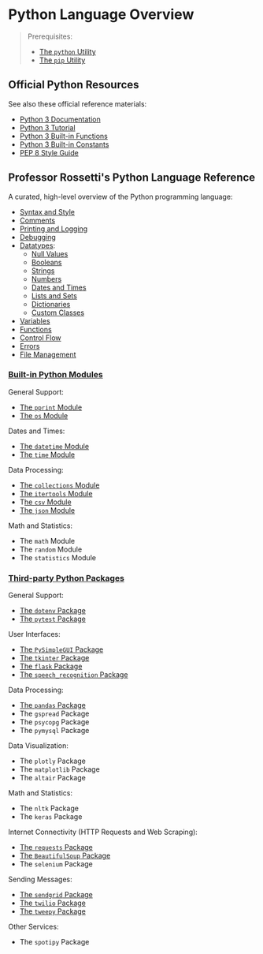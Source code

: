 # Python Language Overview

> Prerequisites:
>   + [The `python` Utility](/notes/clis/python.md)
>   + [The `pip` Utility](/notes/clis/pip.md)

## Official Python Resources

See also these official reference materials:

  + [Python 3 Documentation](https://docs.python.org/3/reference/index.html)
  + [Python 3 Tutorial](https://docs.python.org/3/tutorial/index.html)
  + [Python 3 Built-in Functions](https://docs.python.org/3/library/functions.html)
  + [Python 3 Built-in Constants](https://docs.python.org/3/library/constants.html)
  + [PEP 8 Style Guide](https://www.python.org/dev/peps/pep-0008/)

## Professor Rossetti's Python Language Reference

A curated, high-level overview of the Python programming language:

  + [Syntax and Style](/notes/python/syntax-and-style.md)
  + [Comments](/notes/python/comments.md)
  + [Printing and Logging](/notes/python/printing.md)
  + [Debugging](/notes/python/debugging.md)
  + [Datatypes](/notes/python/datatypes):
    + [Null Values](/notes/python/datatypes/none.md)
    + [Booleans](/notes/python/datatypes/booleans.md)
    + [Strings](/notes/python/datatypes/strings.md)
    + [Numbers](/notes/python/datatypes/numbers.md)
    + [Dates and Times](/notes/python/datatypes/dates-times.md)
    + [Lists and Sets](/notes/python/datatypes/lists.md)
    + [Dictionaries](/notes/python/datatypes/dictionaries.md)
    + [Custom Classes](/notes/python/datatypes/classes.md)
  + [Variables](/notes/python/variables.md)
  + [Functions](/notes/python/functions.md)
  + [Control Flow](/notes/python/control-flow.md)
  + [Errors](/notes/python/errors.md)
  + [File Management](/notes/python/file-management.md)

### [Built-in Python Modules](/notes/python/modules)

General Support:

  + [The `pprint` Module](/notes/python/modules/pprint.md)
  + [The `os` Module](/notes/python/modules/os.md)

Dates and Times:

  + [The `datetime` Module](/notes/python/modules/datetime.md)
  + [The `time` Module](/notes/python/modules/time.md)

Data Processing:

  + [The `collections` Module](/notes/python/modules/collections.md)
  + [The `itertools` Module](/notes/python/modules/itertools.md)
  + T[he `csv` Module](/notes/python/modules/csv.md)
  + [The `json` Module](/notes/python/modules/json.md)

Math and Statistics:

  + The `math` Module
  + The `random` Module
  + The `statistics` Module

### [Third-party Python Packages](/notes/python/packages)

General Support:

  + [The `dotenv` Package](/notes/python/packages/dotenv.md)
  + [The `pytest` Package](/notes/python/packages/pytest.md)

User Interfaces:

  + [The `PySimpleGUI` Package](/notes/python/packages/pysimplegui.md)
  + [The `tkinter` Package](/notes/python/packages/tkinter.md)
  + [The `flask` Package](/notes/python/packages/flask.md)
  + [The `speech_recognition` Package](/notes/python/packages/speech_recognition.md)

Data Processing:

  + [The `pandas` Package](/notes/python/packages/pandas.md)
  + The `gspread` Package
  + The `psycopg` Package
  + The `pymysql` Package

Data Visualization:

  + The `plotly` Package
  + The `matplotlib` Package
  + The `altair` Package

Math and Statistics:

  + The `nltk` Package
  + The `keras` Package

Internet Connectivity (HTTP Requests and Web Scraping):

  + [The `requests` Package](/notes/python/packages/requests.md)
  + [The `BeautifulSoup` Package](/notes/python/packages/beautifulsoup.md)
  + The `selenium` Package

Sending Messages:

  + [The `sendgrid` Package](/notes/python/packages/sendgrid.md)
  + [The `twilio` Package](/notes/python/packages/twilio.md)
  + [The `tweepy` Package](/notes/python/packages/tweepy.md)

Other Services:

  + The `spotipy` Package
